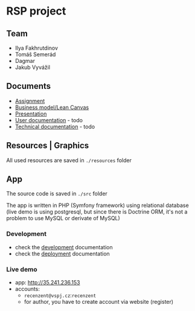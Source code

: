 # RSP project 

## Team

- Ilya Fakhrutdinov
- Tomáš Semerád
- Dagmar
- Jakub Vyvážil

## Documents

- [Assignment](docs/xRSP_zadani.pdf)
- [Business model/Lean Canvas](docs/LeanCanvas-LogosPolytechnikos.PNG)
- [Presentation](docs/LogosPolytechnikos_cv2.pptx)
- [User documentation]() - todo
- [Technical documentation]() - todo

## Resources | Graphics

All used resources are saved in `./resources` folder

## App

The source code is saved in `./src` folder

The app is written in PHP (Symfony framework) using relational database (live demo is using postgresql, but since there is Doctrine ORM, it's not a problem to use MySQL or derivate of MySQL) 

### Development 

- check the [development](docs/development.md) documentation
- check the [deployment](docs/deployment.md) documentation

### Live demo

- app: http://35.241.236.153
- accounts:
    - `recenzent@vspj.cz`:`recenzent`
    - for author, you have to create account via website (register)

